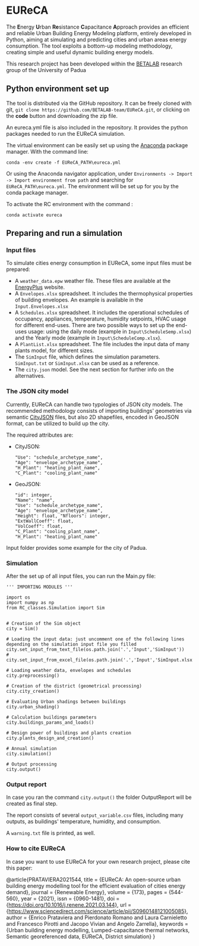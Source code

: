 # EUReCA

The **E**nergy **U**rban **Re**sistance **C**apacitance **A**pproach provides an efficient and reliable Urban Building Energy Modeling platform, entirely developed in Python, aiming at simulating and predicting cities and urban areas energy consumption. The tool exploits a bottom-up modeling methodology, creating simple and useful dynamic building energy models.

This research project has been developed within the [BETALAB](https://research.dii.unipd.it/betalab/) research group of the University of Padua

## Python environment set up
The tool is distributed via the GitHub repository. It can be freely cloned with git, `git clone https://github.com/BETALAB-team/EUReCA.git`, or clicking on the **code** button and downloading the zip file.

An eureca.yml file is also included in the repository. It provides the python packages needed to run the EUReCA simulation. 

The virtual environment can be easily set up using the [Anaconda](https://www.anaconda.com/products/individual) package manager. With the command line: 
```
conda -env create -f EUReCA_PATH\eureca.yml
```
Or using the Anaconda navigator application, under `Environments -> Import -> Import environment from path` and searching for  `EUReCA_PATH\eureca.yml`. The environment will be set up for you by the conda package manager. 

To activate the RC environment with the command :
```
conda activate eureca
```

## Preparing and run a simulation
### Input files

To simulate cities energy consumption in EUReCA, some input files must be prepared:
- A `weather_data.epw` weather file. These files are available at the [EnergyPlus](https://www.energyplus.net/weather) website.
- A `Envelopes.xlsx` spreadsheet. It includes the thermophysical properties of building envelopes. An example is available in the `Input.Envelopes.xlsx`
- A `Schedules.xlsx` spreadsheet. It includes the operational schedules of occupancy, appliances, temperature, humidity setpoints, HVAC usage for different end-uses. There are two possible ways to set up the end-uses usage: using the daily mode (example in `Input\ScheduleSemp.xlsx`) and the Yearly mode (example in `Input\ScheduleComp.xlsx`).
- A `PlantList.xlsx` spreadsheet. The file includes the input data of many plants model, for different sizes.
- The `SimInput` file, which defines the simulation parameters. `SimInput.txt` or `SimInput.xlsx` can be used as a reference.
- The `city.json` model. See the next section for further info on the alternatives.

### The JSON city model
Currently, EUReCA can handle two typologies of JSON city models. The recommended methodology consists of importing buildings' geometries via semantic [CityJSON](https://www.cityjson.org/) files, but also 2D shapefiles, encoded in GeoJSON format, can be utilized to build up the city.

The required attributes are:
- CityJSON: 
  ```
  "Use": "schedule_archetype_name", 
  "Age": "envelope_archetype_name", 
  "H_Plant": "heating_plant_name", 
  "C_Plant": "cooling_plant_name"
  ```
- GeoJSON: 
  ```
  "id": integer, 
  "Name": "name", 
  "Use": "schedule_archetype_name", 
  "Age": "envelope_archetype_name", 
  "Height": float, "Nfloors": integer, 
  "ExtWallCoeff": float, 
  "VolCoeff": float, 
  "C_Plant": "cooling_plant_name", 
  "H_Plant": "heating_plant_name"
  ```

Input folder provides some example for the city of Padua.

### Simulation

After the set up of all input files, you can run the Main.py file:

```
''' IMPORTING MODULES '''

import os
import numpy as np
from RC_classes.Simulation import Sim


# Creation of the Sim object
city = Sim()

# Loading the input data: just uncomment one of the following lines depending on the simulation input file you filled
city.set_input_from_text_file(os.path.join('.','Input','SimInput'))
# city.set_input_from_excel_file(os.path.join('.','Input','SimInput.xlsx'))

# Loading weather data, envelopes and schedules
city.preprocessing()

# Creation of the district (geometrical processing)
city.city_creation()

# Evaluating Urban shadings between buildings
city.urban_shading()

# Calculation buildings parameters
city.buildings_params_and_loads()

# Design power of buildings and plants creation
city.plants_design_and_creation()

# Annual simulation
city.simulation()

# Output processing
city.output()
```

### Output report
In case you ran the command `city.output()` the folder OutputReport will be created as final step.

The report consists of several `output_variable.csv` files, including many outputs, as buildings' temperature, humidity, and consumption.

A `warning.txt` file is printed, as well. 


### How to cite EUReCA
In case you want to use EUReCA for your own research project, please cite this paper: 


@article{PRATAVIERA2021544,
title = {EUReCA: An open-source urban building energy modelling tool for the efficient evaluation of cities energy demand},
journal = {Renewable Energy},
volume = {173},
pages = {544-560},
year = {2021},
issn = {0960-1481},
doi = {https://doi.org/10.1016/j.renene.2021.03.144},
url = {https://www.sciencedirect.com/science/article/pii/S0960148121005085},
author = {Enrico Prataviera and Pierdonato Romano and Laura Carnieletto and Francesco Pirotti and Jacopo Vivian and Angelo Zarrella},
keywords = {Urban building energy modelling, Lumped-capacitance thermal networks, Semantic georeferenced data, EUReCA, District simulation}
}
